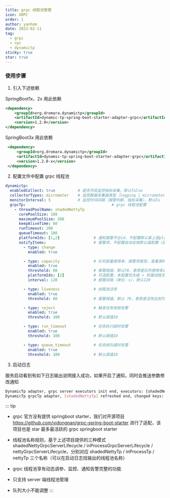 ```yaml
---
title: grpc 线程池管理
icon: GRPC
order: 1
author: yanhom
date: 2023-02-11
tag:
  - grpc
  - rpc
  - dynamictp
sticky: true
star: true
---
```


### 使用步骤

1. 引入下述依赖

SpringBoot1x、2x 用此依赖

```xml
<dependency>
    <groupId>org.dromara.dynamictp</groupId>
    <artifactId>dynamic-tp-spring-boot-starter-adapter-grpc</artifactId>
    <version>1.2.0</version>
</dependency>
```
SpringBoot3x 用此依赖

```xml
 <dependency>
     <groupId>org.dromara.dynamictp</groupId>
     <artifactId>dynamic-tp-spring-boot-starter-adapter-grpc</artifactId>
     <version>1.2.0-x</version>
 </dependency>
 ```

2. 配置文件中配置 grpc 线程池

```yaml
dynamictp:
  enabledCollect: true          # 是否开启监控指标采集，默认false
  collectorTypes: micrometer    # 监控数据采集器类型（logging | micrometer | internal_logging | JMX），默认micrometer
  monitorInterval: 5            # 监控时间间隔（报警判断、指标采集），默认5s
  grpcTp:                                      # grpc 线程池配置
    - threadPoolName: shadedNettyTp
      corePoolSize: 100
      maximumPoolSize: 200
      keepAliveTime: 60
      runTimeout: 200                             
      queueTimeout: 100
      platformIds: [1,2]               # 通知报警平台id，不配置默认拿上层platforms配置的所有平台
      notifyItems:                     # 报警项，不配置自动会按默认值配置（变更通知、容量报警、活性报警、拒绝报警、任务超时报警）
        - type: change
          enabled: true

        - type: capacity               # 队列容量使用率，报警项类型，查看源码 NotifyTypeEnum枚举类
          enabled: true
          threshold: 80                # 报警阈值，默认70，意思是队列使用率达到70%告警
          platformIds: [2]             # 可选配置，本配置优先级 > 所属线程池platformIds > 全局配置platforms
          interval: 120                # 报警间隔（单位：s），默认120

        - type: liveness               # 线程池活性
          enabled: true
          threshold: 80                # 报警阈值，默认 70，意思是活性达到70%告警

        - type: reject                 # 触发任务拒绝告警
          enabled: true
          threshold: 100               # 默认阈值10

        - type: run_timeout            # 任务执行超时告警
          enabled: true
          threshold: 100               # 默认阈值10

        - type: queue_timeout          # 任务排队超时告警
          enabled: true
          threshold: 100               # 默认阈值10
```

3. 启动日志

服务启动看到有如下日志输出说明接入成功，如果开启了通知，同时会推送参数修改通知

```bash
DynamicTp adapter, grpc server executors init end, executors: {shadedNettyTp=ExecutorWrapper(threadPoolName=shadedNettyTp, executor=java.util.concurrent.ThreadPoolExecutor@176b7d8[Running, pool size = 0, active threads = 0, queued tasks = 0, completed tasks = 0], threadPoolAliasName=null, notifyItems=[NotifyItem(platforms=null, enabled=true, type=liveness, threshold=70, interval=120, clusterLimit=1), NotifyItem(platforms=null, enabled=true, type=change, threshold=0, interval=1, clusterLimit=1), NotifyItem(platforms=null, enabled=true, type=capacity, threshold=70, interval=120, clusterLimit=1)], notifyEnabled=true), inProcessTp=ExecutorWrapper(threadPoolName=inProcessTp, executor=java.util.concurrent.ThreadPoolExecutor@176b7d8[Running, pool size = 0, active threads = 0, queued tasks = 0, completed tasks = 0], threadPoolAliasName=null, notifyItems=[NotifyItem(platforms=null, enabled=true, type=liveness, threshold=70, interval=120, clusterLimit=1), NotifyItem(platforms=null, enabled=true, type=change, threshold=0, interval=1, clusterLimit=1), NotifyItem(platforms=null, enabled=true, type=capacity, threshold=70, interval=120, clusterLimit=1)], notifyEnabled=true)}
DynamicTp grpcTp adapter, [shadedNettyTp] refreshed end, changed keys: [corePoolSize, maxPoolSize], corePoolSize: [0 => 100], maxPoolSize: [2147483647 => 200], keepAliveTime: [60 => 60]
```

::: tip
- grpc 官方没有提供 springboot starter，我们对开源项目 https://github.com/yidongnan/grpc-spring-boot-starter 进行了适配，该项目也是 star 最多最活跃的 grpc springboot starter

- 线程池名称规则，基于上述项目提供的三种模式 shadedNettyGrpcServerLifecycle / inProcessGrpcServerLifecycle / nettyGrpcServerLifecycle，分别对应 shadedNettyTp / inProcessTp / nettyTp 三个名称（可以在启动日志找输出的线程池名称）

- grpc 线程池享有动态调参、监控、通知告警完整的功能

- 只支持 server 端线程池管理

- 队列大小不能调整
:::